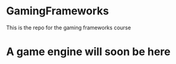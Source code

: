 # GamingFrameworks
This is the repo for the gaming frameworks course
# A game engine will soon be here
